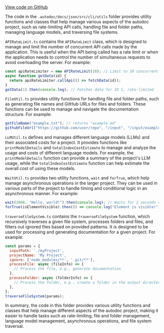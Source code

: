 [View code on GitHub](https://github.com/context-labs/autodoc/.autodoc/docs/json/src/cli/utils)

The code in the `.autodoc/docs/json/src/cli/utils` folder provides utility functions and classes that help manage various aspects of the autodoc project, such as rate-limiting API calls, handling file and folder paths, managing language models, and traversing file systems.

`APIRateLimit.ts` contains the `APIRateLimit` class, which is designed to manage and limit the number of concurrent API calls made by the application. This is useful when the API being called has a rate limit or when the application needs to control the number of simultaneous requests to avoid overloading the server. For example:

```javascript
const apiRateLimiter = new APIRateLimit(10); // Limit to 10 concurrent calls
async function getData(id) {
  return apiRateLimiter.callApi(() => fetchData(id));
}
getData(1).then(console.log); // Fetches data for ID 1, rate-limited
```

`FileUtil.ts` provides utility functions for handling file and folder paths, such as generating file names and GitHub URLs for files and folders. These functions can be used to manage and navigate the documentation structure. For example:

```javascript
getFileName("example.txt"); // returns "example.md"
githubFileUrl("https://github.com/user/repo", "/input", "/input/example.md", true); // returns "https://github.com/user/repo/example.md"
```

`LLMUtil.ts` defines and manages different language models (LLMs) and their associated costs for a project. It provides functions like `printModelDetails` and `totalIndexCostEstimate` to manage and analyze the usage and costs of different language models. For example, the `printModelDetails` function can provide a summary of the project's LLM usage, while the `totalIndexCostEstimate` function can help estimate the overall cost of using these models.

`WaitUtil.ts` provides two utility functions, `wait` and `forTrue`, which help manage asynchronous operations in the larger project. They can be used in various parts of the project to handle timing and conditional logic in an asynchronous manner. For example:

```javascript
wait(2000, "Hello, world!").then(console.log); // Waits for 2 seconds and then logs "Hello, world!"
forTrue(isElementVisible).then(() => console.log("Element is visible!")); // Waits for an element to become visible, then logs "Element is visible!"
```

`traverseFileSystem.ts` contains the `traverseFileSystem` function, which recursively traverses a given file system, processes folders and files, and filters out ignored files based on provided patterns. It is designed to be used for processing and generating documentation for a given project. For example:

```javascript
const params = {
  inputPath: './myProject',
  projectName: 'My Project',
  ignore: ['node_modules/**', '.git/**'],
  processFile: async (fileInfo) => {
    // Process the file, e.g., generate documentation
  },
  processFolder: async (folderInfo) => {
    // Process the folder, e.g., create a folder in the output directory
  },
};
traverseFileSystem(params);
```

In summary, the code in this folder provides various utility functions and classes that help manage different aspects of the autodoc project, making it easier to handle tasks such as rate-limiting, file and folder management, language model management, asynchronous operations, and file system traversal.
